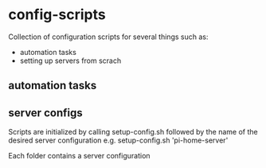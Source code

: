 # config-scripts
Collection of configuration scripts for several things such as:
- automation tasks
- setting up servers from scrach

## automation tasks

## server configs
Scripts are initialized by calling setup-config.sh followed by the name of the desired server configuration
  e.g. setup-config.sh 'pi-home-server'

Each folder contains a server configuration
